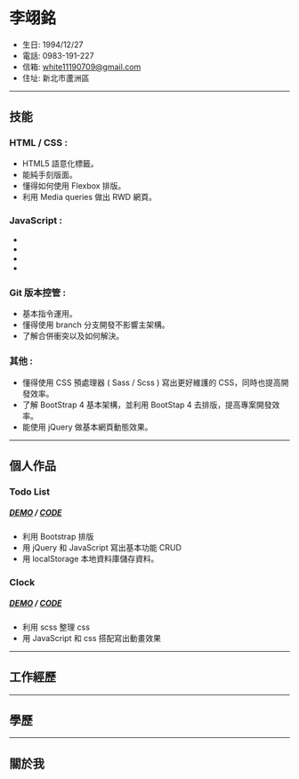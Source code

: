 # 李翊銘
- 生日: 1994/12/27
- 電話: 0983-191-227
- 信箱: white11190709@gmail.com
- 住址: 新北市蘆洲區
* * *
## 技能
### HTML / CSS : 
- HTML5 語意化標籤。
- 能純手刻版面。
- 懂得如何使用 Flexbox 排版。
- 利用 Media queries 做出 RWD 網頁。
### JavaScript : 
- 
- 
- 
- 
### Git 版本控管 : 
- 基本指令運用。
- 懂得使用 branch 分支開發不影響主架構。
- 了解合併衝突以及如何解決。
### 其他 :
- 懂得使用 CSS 預處理器 ( Sass / Scss ) 寫出更好維護的 CSS，同時也提高開發效率。
- 了解 BootStrap 4 基本架構，並利用 BootStap 4 去排版，提高專案開發效率。
- 能使用 jQuery 做基本網頁動態效果。

* * *
## 個人作品
### Todo List
##### [DEMO](https://white12343.github.io/todo-list/) / [CODE](https://codepen.io/Lee0709/pen/GRKEbaL)
- 利用 Bootstrap 排版
- 用 jQuery 和 JavaScript 寫出基本功能 CRUD
- 用 localStorage 本地資料庫儲存資料。
### Clock
##### [DEMO](https://white12343.github.io/clock/) / [CODE](https://codepen.io/Lee0709/pen/gOYLLPE) 
- 利用 scss 整理 css 
- 用 JavaScript 和 css 搭配寫出動畫效果
* * *
## 工作經歷

* * *
## 學歷

* * *
## 關於我
